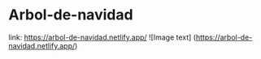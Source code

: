 # Arbol-de-navidad
link: https://arbol-de-navidad.netlify.app/
![Image text] (https://arbol-de-navidad.netlify.app/)
